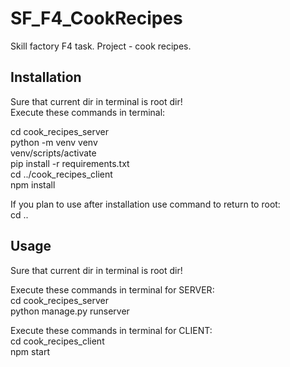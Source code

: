 # SF_F4_CookRecipes
Skill factory F4 task. Project - cook recipes.  
 
## Installation 
Sure that current dir in terminal is root dir!  
Execute these commands in terminal:  
  
cd cook_recipes_server  
python -m venv venv  
venv/scripts/activate  
pip install -r requirements.txt   
cd ../cook_recipes_client  
npm install  
  
If you plan to use after installation use command to return to root:  
cd ..  
  
## Usage 
Sure that current dir in terminal is root dir!  

Execute these commands in terminal for SERVER:  
cd cook_recipes_server  
python manage.py runserver  

Execute these commands in terminal for CLIENT:  
cd cook_recipes_client  
npm start  
